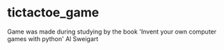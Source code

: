 # tictactoe_game
Game was made during studying by the book 'Invent your own computer games with python' Al Sweigart
